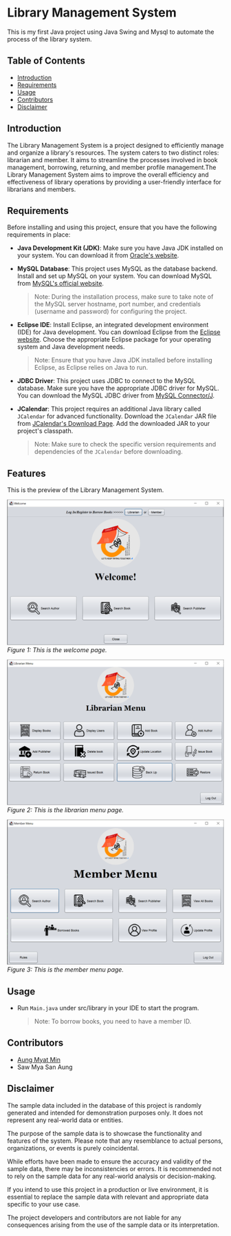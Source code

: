 # Library Management System
This is my first Java project using Java Swing and Mysql to automate the process of the library system.

## Table of Contents
- [Introduction](#introduction)
- [Requirements](#requirements)
- [Usage](#usage)
- [Contributors](#contributors)
- [Disclaimer](#disclaimer)

## Introduction
The Library Management System is a project designed to efficiently manage and organize a library's resources. The system caters to two distinct roles: librarian and member. It aims to streamline the processes involved in book management, borrowing, returning, and member profile management.The Library Management System aims to improve the overall efficiency and effectiveness of library operations by providing a user-friendly interface for librarians and members.

## Requirements
Before installing and using this project, ensure that you have the following requirements in place:
- **Java Development Kit (JDK)**: Make sure you have Java JDK installed on your system. You can download it from [Oracle's website](https://www.oracle.com/java/technologies/javase-jdk11-downloads.html).
- **MySQL Database**: This project uses MySQL as the database backend. Install and set up MySQL on your system. You can download MySQL from [MySQL's official website](https://dev.mysql.com/downloads/installer/).

  > Note: During the installation process, make sure to take note of the MySQL server hostname, port number, and credentials (username and password) for configuring the project.

- **Eclipse IDE**: Install Eclipse, an integrated development environment (IDE) for Java development. You can download Eclipse from the [Eclipse website](https://www.eclipse.org/downloads/). Choose the appropriate Eclipse package for your operating system and Java development needs.

  > Note: Ensure that you have Java JDK installed before installing Eclipse, as Eclipse relies on Java to run.
  
- **JDBC Driver**: This project uses JDBC to connect to the MySQL database. Make sure you have the appropriate JDBC driver for MySQL. You can download the MySQL JDBC driver from [MySQL Connector/J](https://dev.mysql.com/downloads/connector/j/).

- **JCalendar**: This project requires an additional Java library called `JCalendar` for advanced functionality. Download the `JCalendar` JAR file from [JCalendar's Download Page](https://toedter.com/jcalendar/). Add the downloaded JAR to your project's classpath.

  > Note: Make sure to check the specific version requirements and dependencies of the `JCalendar` before downloading.

## Features

This is the preview of the Library Management System.

![Welcome Page](./features/welcome-page.png)
*Figure 1: This is the welcome page.*

![Librarian Menu Page](./features/librarian-menu-page.png)
*Figure 2: This is the librarian menu page.*

![Member Menu Page](./features/member-menu-page.png)
*Figure 3: This is the member menu page.*

## Usage
- Run `Main.java` under src/library in your IDE to start the program.

  > Note: To borrow books, you need to have a member ID.

## Contributors
- [Aung Myat Min](https://github.com/AMM1902)
- Saw Mya San Aung

## Disclaimer

The sample data included in the database of this project is randomly generated and intended for demonstration purposes only. It does not represent any real-world data or entities.

The purpose of the sample data is to showcase the functionality and features of the system. Please note that any resemblance to actual persons, organizations, or events is purely coincidental.

While efforts have been made to ensure the accuracy and validity of the sample data, there may be inconsistencies or errors. It is recommended not to rely on the sample data for any real-world analysis or decision-making.

If you intend to use this project in a production or live environment, it is essential to replace the sample data with relevant and appropriate data specific to your use case.

The project developers and contributors are not liable for any consequences arising from the use of the sample data or its interpretation.